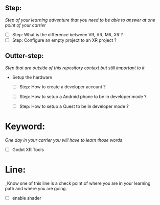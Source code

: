 

## Step:

_Step of your learning adventure that you need to be able to answer at one point of your carrier_

- [ ] Step: What is the difference between VR, AR, MR, XR ?
- [ ] Step: Configure an empty project to an XR project ?

## Outter-step:

_Step that are outside of this repository context but still important to it_
- Setup the hardware
  - [ ] Step: How to create a developer account ?
  - [ ] Step: How to setup a Android phone to be in developer mode ?
  - [ ] Step: How to setup a Quest to be in developer mode ?


# Keyword:

_One day in your carrier you will have to learn those words_

- [ ] Godot XR Tools

# Line:
_Know one of this line is a check point of where you are in your learning path and where you are going.
- [ ] enable shader

